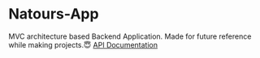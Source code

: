 # Natours-App
MVC architecture based Backend Application.
Made for future reference while making projects.😇
[API Documentation](https://documenter.getpostman.com/view/17571782/2s8ZDScQzC)
